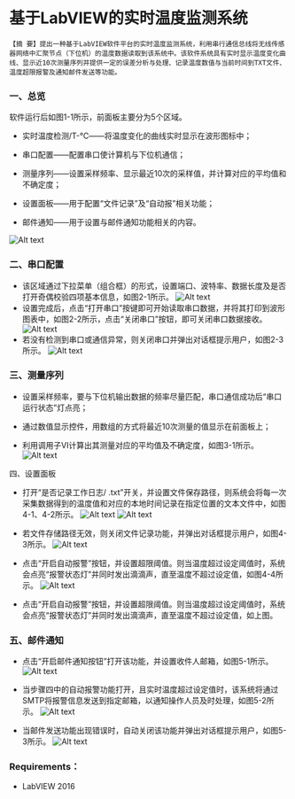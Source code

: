 # 基于LabVIEW的实时温度监测系统

	【摘 要】提出一种基于LabVIEW软件平台的实时温度监测系统，利用串行通信总线将无线传感器网络中汇聚节点（下位机）的温度数据读取到该系统中。该软件系统具有实时显示温度变化曲线、显示近10次测量序列并提供一定的误差分析与处理、记录温度数值与当前时间到TXT文件、温度超限报警及通知邮件发送等功能。

### 一、总览

软件运行后如图1-1所示，前面板主要分为5个区域。

-  实时温度检测/T-℃——将温度变化的曲线实时显示在波形图标中；

-  串口配置——配置串口使计算机与下位机通信； 

- 测量序列——设置采样频率、显示最近10次的采样值，并计算对应的平均值和不确定度；

- 设置面板——用于配置“文件记录”及“自动报”相关功能；

- 邮件通知——用于设置与邮件通知功能相关的内容。

![Alt text](https://github.com/CHENG-MING/Temperature_monitoring_system/raw/master/images/1.jpg)


### 二、串口配置

- 该区域通过下拉菜单（组合框）的形式，设置端口、波特率、数据长度及是否打开奇偶校验四项基本信息，如图2-1所示。
![Alt text](https://github.com/CHENG-MING/Temperature_monitoring_system/raw/master/images/2.jpg)
- 设置完成后，点击“打开串口”按键即可开始读取串口数据，并将其打印到波形图表中，如图2-2所示，点击“关闭串口”按钮，即可关闭串口数据接收。
![Alt text](https://github.com/CHENG-MING/Temperature_monitoring_system/raw/master/images/3.jpg)
- 若没有检测到串口或通信异常，则关闭串口并弹出对话框提示用户，如图2-3所示。
![Alt text](https://github.com/CHENG-MING/Temperature_monitoring_system/raw/master/images/4.jpg)

### 三、测量序列

- 设置采样频率，要与下位机输出数据的频率尽量匹配，串口通信成功后“串口运行状态”灯点亮；

- 通过数值显示控件，用数组的方式将最近10次测量的值显示在前面板上；

- 利用调用子VI计算出其测量对应的平均值及不确定度，如图3-1所示。
![Alt text](https://github.com/CHENG-MING/Temperature_monitoring_system/raw/master/images/5.jpg)


四、设置面板

- 打开“是否记录工作日志/ .txt”开关，并设置文件保存路径，则系统会将每一次采集数据得到的温度值和对应的本地时间记录在指定位置的文本文件中，如图4-1、4-2所示。
![Alt text](https://github.com/CHENG-MING/Temperature_monitoring_system/raw/master/images/6.jpg)
![Alt text](https://github.com/CHENG-MING/Temperature_monitoring_system/raw/master/images/7.jpg)

- 若文件存储路径无效，则关闭文件记录功能，并弹出对话框提示用户，如图4-3所示。
![Alt text](https://github.com/CHENG-MING/Temperature_monitoring_system/raw/master/images/8.jpg)

- 点击“开启自动报警”按钮，并设置超限阈值。则当温度超过设定阈值时，系统会点亮“报警状态灯”并同时发出滴滴声，直至温度不超过设定值，如图4-4所示。
![Alt text](https://github.com/CHENG-MING/Temperature_monitoring_system/raw/master/images/9.jpg)

- 点击“开启自动报警”按钮，并设置超限阈值。则当温度超过设定阈值时，系统会点亮“报警状态灯”并同时发出滴滴声，直至温度不超过设定值，如上图。

### 五、邮件通知

- 点击“开启邮件通知按钮”打开该功能，并设置收件人邮箱，如图5-1所示。
![Alt text](https://github.com/CHENG-MING/Temperature_monitoring_system/raw/master/images/10.jpg)

- 当步骤四中的自动报警功能打开，且实时温度超过设定值时，该系统将通过SMTP将报警信息发送到指定邮箱，以通知操作人员及时处理，如图5-2所示。
![Alt text](https://github.com/CHENG-MING/Temperature_monitoring_system/raw/master/images/11.jpg)

- 当邮件发送功能出现错误时，自动关闭该功能并弹出对话框提示用户，如图5-3所示。
![Alt text](https://github.com/CHENG-MING/Temperature_monitoring_system/raw/master/images/12.jpg)


### Requirements：
- LabVIEW 2016












